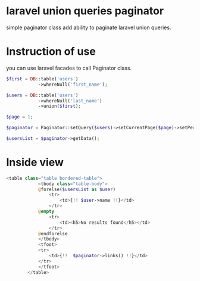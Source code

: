 <!--
  Title: laravel union queries paginator
  Description: simple paginator class add ability to paginate laravel union queries.
  Author: Saeed Matar (SMATAR)
  -->
# laravel union queries paginator

simple paginator class add ability to paginate laravel union queries.

# Instruction of use
you can use laravel facades to call Paginator class.

```php
$first = DB::table('users')
            ->whereNull('first_name');

$users = DB::table('users')
            ->whereNull('last_name')
            ->union($first);

$page = 1;

$paginator = Paginator::setQuery($users)->setCurrentPage($page)->setPerPage(15);

$usersList = $paginator->getData();
```

# Inside view
```php
<table class="table bordered-table">
            <tbody class="table-body">
            @forelse($usersList as $user)
                <tr>
                    <td>{!! $user->name !!}</td>
                </tr>
            @empty
                <tr>
                    <td><h5>No results found</h5></td>
                </tr>
            @endforelse
            </tbody>
            <tfoot>
            <tr>
                <td>{!!  $paginator->links() !!}</td>
            </tr>
            </tfoot>
        </table>
```
